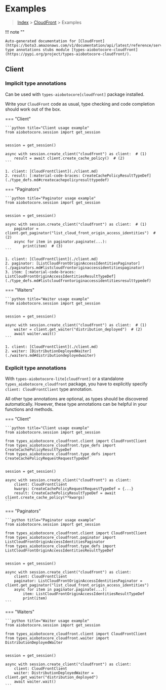 # Examples

> [Index](../README.md) > [CloudFront](./README.md) > Examples

!!! note ""

    Auto-generated documentation for [CloudFront](https://boto3.amazonaws.com/v1/documentation/api/latest/reference/services/cloudfront.html#CloudFront)
    type annotations stubs module [types-aiobotocore-cloudfront](https://pypi.org/project/types-aiobotocore-cloudfront/).

## Client

### Implicit type annotations

Can be used with `types-aiobotocore[cloudfront]` package installed.

Write your `CloudFront` code as usual,
type checking and code completion should work out of the box.



=== "Client"

    ```python title="Client usage example"
    from aiobotocore.session import get_session


    session = get_session()

    async with session.create_client("cloudfront") as client:  # (1)
        result = await client.create_cache_policy()  # (2)
    ```

    1. client: [CloudFrontClient](./client.md)
    2. result: [:material-code-braces: CreateCachePolicyResultTypeDef](./type_defs.md#createcachepolicyresulttypedef) 



=== "Paginators"

    ```python title="Paginator usage example"
    from aiobotocore.session import get_session


    session = get_session()

    async with session.create_client("cloudfront") as client:  # (1)
        paginator = client.get_paginator("list_cloud_front_origin_access_identities")  # (2)
        async for item in paginator.paginate(...):
            print(item)  # (3)
    ```

    1. client: [CloudFrontClient](./client.md)
    2. paginator: [ListCloudFrontOriginAccessIdentitiesPaginator](./paginators.md#listcloudfrontoriginaccessidentitiespaginator)
    3. item: [:material-code-braces: ListCloudFrontOriginAccessIdentitiesResultTypeDef](./type_defs.md#listcloudfrontoriginaccessidentitiesresulttypedef) 



=== "Waiters"

    ```python title="Waiter usage example"
    from aiobotocore.session import get_session


    session = get_session()

    async with session.create_client("cloudfront") as client:  # (1)
        waiter = client.get_waiter("distribution_deployed")  # (2)
        await waiter.wait()
    ```

    1. client: [CloudFrontClient](./client.md)
    2. waiter: [DistributionDeployedWaiter](./waiters.md#distributiondeployedwaiter)


### Explicit type annotations

With `types-aiobotocore-lite[cloudfront]`
or a standalone `types_aiobotocore_cloudfront` package, you have to explicitly specify
`client: CloudFrontClient` type annotation.

All other type annotations are optional, as types should be discovered automatically.
However, these type annotations can be helpful in your functions and methods.


=== "Client"

    ```python title="Client usage example"
    from aiobotocore.session import get_session

    from types_aiobotocore_cloudfront.client import CloudFrontClient
    from types_aiobotocore_cloudfront.type_defs import CreateCachePolicyResultTypeDef
    from types_aiobotocore_cloudfront.type_defs import CreateCachePolicyRequestRequestTypeDef


    session = get_session()

    async with session.create_client("cloudfront") as client:
        client: CloudFrontClient
        kwargs: CreateCachePolicyRequestRequestTypeDef = {...}
        result: CreateCachePolicyResultTypeDef = await client.create_cache_policy(**kwargs)
    ```



=== "Paginators"

    ```python title="Paginator usage example"
    from aiobotocore.session import get_session

    from types_aiobotocore_cloudfront.client import CloudFrontClient
    from types_aiobotocore_cloudfront.paginator import ListCloudFrontOriginAccessIdentitiesPaginator
    from types_aiobotocore_cloudfront.type_defs import ListCloudFrontOriginAccessIdentitiesResultTypeDef


    session = get_session()

    async with session.create_client("cloudfront") as client:
        client: CloudFrontClient
        paginator: ListCloudFrontOriginAccessIdentitiesPaginator = client.get_paginator("list_cloud_front_origin_access_identities")
        async for item in paginator.paginate(...):
            item: ListCloudFrontOriginAccessIdentitiesResultTypeDef
            print(item)
    ```



=== "Waiters"

    ```python title="Waiter usage example"
    from aiobotocore.session import get_session

    from types_aiobotocore_cloudfront.client import CloudFrontClient
    from types_aiobotocore_cloudfront.waiter import DistributionDeployedWaiter


    session = get_session()

    async with session.create_client("cloudfront") as client:
        client: CloudFrontClient
        waiter: DistributionDeployedWaiter = client.get_waiter("distribution_deployed")
        await waiter.wait()
    ```
